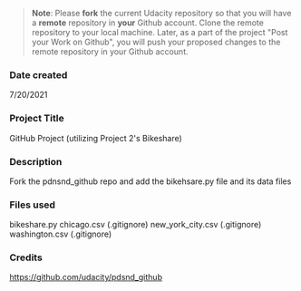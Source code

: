 >**Note**: Please **fork** the current Udacity repository so that you will have a **remote** repository in **your** Github account. Clone the remote repository to your local machine. Later, as a part of the project "Post your Work on Github", you will push your proposed changes to the remote repository in your Github account.

### Date created
7/20/2021

### Project Title
GitHub Project (utilizing Project 2's Bikeshare) 

### Description
Fork the pdnsnd_github repo and add the bikehsare.py file and its data files

### Files used
bikeshare.py
chicago.csv (.gitignore)
new_york_city.csv (.gitignore)
washington.csv (.gitignore)

### Credits
https://github.com/udacity/pdsnd_github

